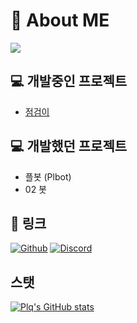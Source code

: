 # 🎈 About ME
<img src="https://camo.githubusercontent.com/2d67aa17f39204318fea2c51181bfd771911f41d5ce260bd5640b70b60811fae/68747470733a2f2f696d672e736869656c64732e696f2f62616467652f707974686f6e2d3433373444393f7374796c653d666f722d7468652d6261646765266c6f676f3d707974686f6e266c6f676f436f6c6f723d7768697465" data-canonical-src="https://img.shields.io/badge/python-4374D9?style=for-the-badge&amp;logo=python&amp;logoColor=white" style="max-width: 100%;">

## 💻 개발중인 프로젝트
- [점검이](https://koreanbots.dev/bots/995595069589561366)

## 💻 개발했던 프로젝트
- 플봇 (Plbot)
- 02 봇

## 🔗 링크
<a href="https://www.github.com/PlQ51">![Github](https://img.shields.io/badge/Github-black?logo=github)</a>
<a href="https://www.discord.gg/KzX7RffsQT">![Discord](https://img.shields.io/badge/Discord-9cf?logo=discord)</a>

## 스탯
[![Plq's GitHub stats](https://github-readme-stats.vercel.app/api?username=PlQ51&show_icons=true)](https://github.com/anuraghazra/github-readme-stats)
